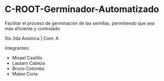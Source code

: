 # C-ROOT-Germinador-Automatizado
Facilitar el proceso de germinación de las semillas, permitiendo que sea más eficiente y controlado

5to 2da Avionica | Com: A

Integrantes:
- Misael Castillo
- Lautaro Cabeza
- Bruno Colombo
- Mateo Coria

